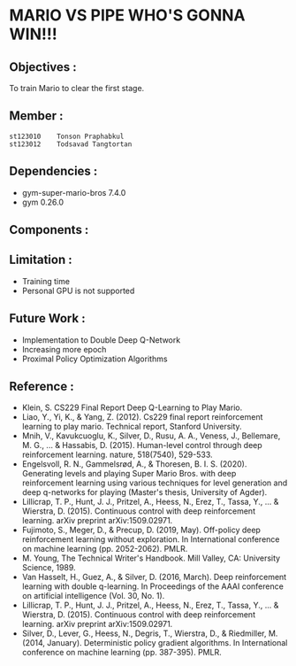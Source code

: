 # MARIO VS PIPE WHO'S GONNA WIN!!!
## Objectives :
To train Mario to clear the first stage.

## Member :
```
st123010	Tonson Praphabkul
st123012	Todsavad Tangtortan
```
## Dependencies :
- gym-super-mario-bros 7.4.0
- gym 0.26.0
## Components :

## Limitation :
- Training time 
- Personal GPU is not supported

## Future Work :
- Implementation to Double Deep Q-Network
- Increasing more epoch
- Proximal Policy Optimization Algorithms

## Reference :
- Klein, S. CS229 Final Report Deep Q-Learning to Play Mario.
- Liao, Y., Yi, K., & Yang, Z. (2012). Cs229 final report reinforcement learning to play mario. Technical report, Stanford University.
- Mnih, V., Kavukcuoglu, K., Silver, D., Rusu, A. A., Veness, J., Bellemare, M. G., ... & Hassabis, D. (2015). Human-level control through deep reinforcement learning. nature, 518(7540), 529-533.
- Engelsvoll, R. N., Gammelsrød, A., & Thoresen, B. I. S. (2020). Generating levels and playing Super Mario Bros. with deep reinforcement learning using various techniques for level generation and deep q-networks for playing (Master's thesis, University of Agder).
- Lillicrap, T. P., Hunt, J. J., Pritzel, A., Heess, N., Erez, T., Tassa, Y., ... & Wierstra, D. (2015). Continuous control with deep reinforcement learning. arXiv preprint arXiv:1509.02971.
-  Fujimoto, S., Meger, D., & Precup, D. (2019, May). Off-policy deep reinforcement learning without exploration. In International conference on machine learning (pp. 2052-2062). PMLR.
- M. Young, The Technical Writer's Handbook. Mill Valley, CA: University Science, 1989.
- Van Hasselt, H., Guez, A., & Silver, D. (2016, March). Deep reinforcement learning with double q-learning. In Proceedings of the AAAI conference on artificial intelligence (Vol. 30, No. 1).
- Lillicrap, T. P., Hunt, J. J., Pritzel, A., Heess, N., Erez, T., Tassa, Y., ... & Wierstra, D. (2015). Continuous control with deep reinforcement learning. arXiv preprint arXiv:1509.02971.
- Silver, D., Lever, G., Heess, N., Degris, T., Wierstra, D., & Riedmiller, M. (2014, January). Deterministic policy gradient algorithms. In International conference on machine learning (pp. 387-395). PMLR.